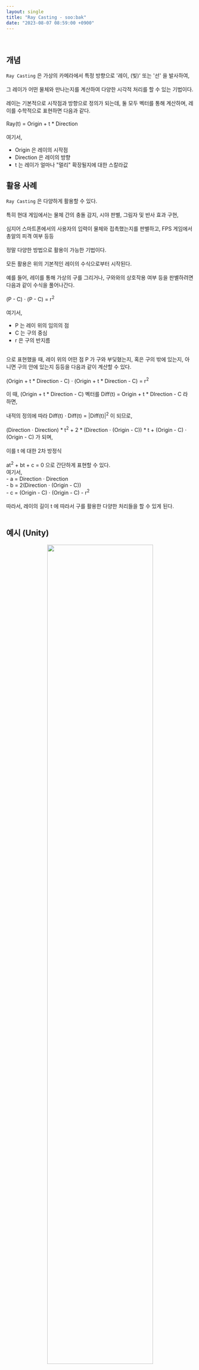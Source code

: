 ```yaml
---
layout: single
title: "Ray Casting - soo:bak"
date: "2023-08-07 08:59:00 +0900"
---
```

<br>

## 개념
`Ray Casting` 은 가상의 카메라에서 특정 방향으로 '레이, (빛)' 또는 '선' 을 발사하여,<br>
<br>
그 레이가 어떤 물체와 만나는지를 계산하여 다양한 시각적 처리를 할 수 있는 기법이다. <br>
<br>
레이는 기본적으로 시작점과 방향으로 정의가 되는데, 둘 모두 벡터를 통해 계산하며, 레이를 수학적으로 표현하면 다음과 같다.<br>
<br>
Ray(t) = Origin + t * Direction <br>
<br>
여기서,<br>
  - Origin 은 레이의 시작점<br>
  - Direction 은 레이의 방향<br>
  - t 는 레이가 얼마나 "멀리" 확장될지에 대한 스칼라값 <br>

## 활용 사례
`Ray Casting` 은 다양하게 활용할 수 있다.<br>
<br>
특히 현대 게임에서는 물체 간의 충돌 감지, 시야 판별, 그림자 및 반사 효과 구현,<br>
<br>
심지어 스마트폰에서의 사용자의 입력이 물체와 접촉했는지를 판별하고, FPS 게임에서 총알의 피격 여부 등등<br>
<br>
정말 다양한 방법으로 활용이 가능한 기법이다. <br>
<br>
모든 활용은 위의 기본적인 레이의 수식으로부터 시작된다. <br>
<br>
예를 들어, 레이를 통해 가상의 구를 그리거나, 구와와의 상호작용 여부 등을 판별하려면 다음과 같이 수식을 풀어나간다. <br>
<br>
(P - C) ⋅ (P - C) = r<sup>2</sup> <br>
<br>
여기서,<br>
  - P 는 레이 위의 임의의 점
  - C 는 구의 중심
  - r 은 구의 반지름
<br>
으로 표현했을 때, 레이 위의 어떤 점 P 가 구와 부딪혔는지, 혹은 구의 밖에 있는지, 아니면 구의 안에 있는지 등등을 다음과 같이 계산할 수 있다.<br>
<br>
(Origin + t * Direction - C) ⋅ (Origin + t * Direction - C) = r<sup>2</sup> <br>
<br>
이 때, (Origin + t * Direction - C) 벡터를 Diff(t) = Origin + t * DIrection - C 라 하면, <br>
<br>
내적의 정의에 따라 Diff(t) ⋅ Diff(t) = |Diff(t)|<sup>2</sup> 이 되므로, <br>
<br>
(Direction ⋅ Direction) * t<sup>2</sup> + 2 * (Direction ⋅ (Origin - C)) * t + (Origin - C) ⋅ (Origin - C) 가 되며, <br>
<br>
이를 t 에 대한 2차 방정식<br>
<br>
at<sup>2</sup> + bt + c = 0 으로 간단하게 표현할 수 있다.
<br>
여기서,<br>
  - a = Direction ⋅ Direction <br>
  - b = 2(Direction ⋅ (Origin - C)) <br>
  - c = (Origin - C) ⋅ (Origin - C) - r<sup>2</sup> <br>
<br>
따라서, 레이의 길이 t 에 따라서 구를 활용한 다양한 처리들을 할 수 있게 된다. <br>
<br>

## 예시 (Unity)

  <p align="center">
    <img src="/assets/images/slide_res/RayCastingExample.gif" align="center" width="75%">
    <figcaption align="center">직접 Ray 를 그려보면 직관적으로 이해할 수 있다</figcaption>
  </p>

<br><br><br>

코드<br>
  ```csharp
using System.Collections;
using System.Collections.Generic;
using UnityEngine;
using UnityEngine.UIElements;

public class RayCastingFOV : MonoBehaviour {

  public int numberOfRays = 1080;

  public float fov = 60f;

  public float rayDistance = 1f;

  public LayerMask wallMask;

  public Color visibleColor = Color.yellow;

  public Color nonVisibleColor = Color.black;

  private void Update() {
    foreach (Transform child in transform) {
      Destroy(child.gameObject);
    }

    for (int i = 0; i < numberOfRays; i++) {
      float angle = (i / (float)numberOfRays) * 360 - 180;
      Vector3 rayDirection = Quaternion.Euler(0, angle, 0) * transform.forward;

      Ray ray = new Ray(transform.position, rayDirection);
      RaycastHit hit;

      Color rayColor = nonVisibleColor;

      if (angle >= -fov / 2 && angle <= fov / 2)
        rayColor = visibleColor;


      if (Physics.Raycast(ray, out hit, rayDistance, wallMask)) {
        LineRenderer line = CreateLineRenderer(rayColor);
        line.SetPosition(0, transform.position);
        line.SetPosition(1, hit.point);
      } else {
        LineRenderer line = CreateLineRenderer(rayColor);
        line.SetPosition(0, transform.position);
        line.SetPosition(1, transform.position + rayDirection * rayDistance);
      }
    }
  }
  private LineRenderer CreateLineRenderer(Color color) {
    GameObject lineObject = new GameObject("Line");
    lineObject.transform.SetParent(transform);
    LineRenderer line = lineObject.AddComponent<LineRenderer>();
    line.material = new Material(Shader.Find("UI/Default"));
    line.startColor = color;
    line.endColor = color;
    line.startWidth = 0.01f;
    line.endWidth = 0.1f;
    line.positionCount = 2;
    return line;
  }
}
  ```
<br><br><br>
[추가 - C언어와 Ray Casting 을 활용한 DOOM 모작 프로젝트(깃헙 링크) - soo:bak](https://github.com/soo-bak/cub3D)
  <p align="center">
    <img src="/assets/images/slide_res/RayCastingExample2.gif" align="center" width="55%">
    <figcaption align="center">DOOM 모작</figcaption>
  </p>
<br>
